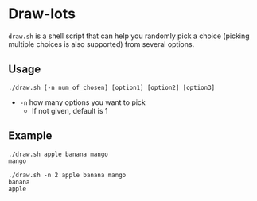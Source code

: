# Draw-lots

`draw.sh`  is a shell script that can help you randomly pick a choice (picking multiple choices is also supported) from several options.

## Usage

```
./draw.sh [-n num_of_chosen] [option1] [option2] [option3]
```

- `-n` how many options you want to pick
  - If not given, default is 1

## Example

```
./draw.sh apple banana mango
mango
```

```
./draw.sh -n 2 apple banana mango
banana
apple
```

